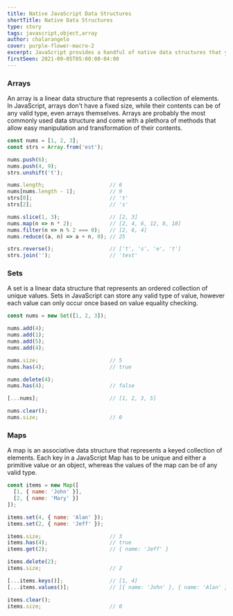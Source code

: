```yaml
---
title: Native JavaScript Data Structures
shortTitle: Native Data Structures
type: story
tags: javascript,object,array
author: chalarangelo
cover: purple-flower-macro-2
excerpt: JavaScript provides a handful of native data structures that you can start using in your code right now.
firstSeen: 2021-09-05T05:00:00-04:00
---
```


### Arrays

An array is a linear data structure that represents a collection of elements. In JavaScript, arrays don't have a fixed size, while their contents can be of any valid type, even arrays themselves. Arrays are probably the most commonly used data structure and come with a plethora of methods that allow easy manipulation and transformation of their contents.

```js
const nums = [1, 2, 3];
const strs = Array.from('est');

nums.push(6);
nums.push(4, 9);
strs.unshift('t');

nums.length;                     // 6
nums[nums.length - 1];           // 9
strs[0];                         // 't'
strs[2];                         // 's'

nums.slice(1, 3);                // [2, 3]
nums.map(n => n * 2);            // [2, 4, 6, 12, 8, 18]
nums.filter(n => n % 2 === 0);   // [2, 6, 4]
nums.reduce((a, n) => a + n, 0); // 25

strs.reverse();                  // ['t', 's', 'e', 't']
strs.join('');                   // 'test'
```

### Sets

A set is a linear data structure that represents an ordered collection of unique values. Sets in JavaScript can store any valid type of value, however each value can only occur once based on value equality checking.

```js
const nums = new Set([1, 2, 3]);

nums.add(4);
nums.add(1);
nums.add(5);
nums.add(4);

nums.size;                       // 5
nums.has(4);                     // true

nums.delete(4);
nums.has(4);                     // false

[...nums];                       // [1, 2, 3, 5]

nums.clear();
nums.size;                       // 0
```

### Maps

A map is an associative data structure that represents a keyed collection of elements. Each key in a JavaScript Map has to be unique and either a primitive value or an object, whereas the values of the map can be of any valid type.

```js
const items = new Map([
  [1, { name: 'John' }],
  [2, { name: 'Mary' }]
]);

items.set(4, { name: 'Alan' });
items.set(2, { name: 'Jeff' });

items.size;                      // 3
items.has(4);                    // true
items.get(2);                    // { name: 'Jeff' }

items.delete(2);
items.size;                      // 2

[...items.keys()];               // [1, 4]
[...items.values()];             // [{ name: 'John' }, { name: 'Alan' }]

items.clear();
items.size;                      // 0
```
